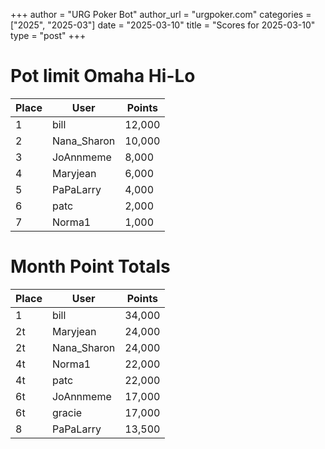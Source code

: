 +++
author = "URG Poker Bot"
author_url = "urgpoker.com"
categories = ["2025", "2025-03"]
date = "2025-03-10"
title = "Scores for 2025-03-10"
type = "post"
+++
# Pot limit Omaha Hi-Lo

| Place | User | Points |
|-------|------|--------|
| 1 | bill | 12,000 |
| 2 | Nana_Sharon | 10,000 |
| 3 | JoAnnmeme | 8,000 |
| 4 | Maryjean | 6,000 |
| 5 | PaPaLarry | 4,000 |
| 6 | patc | 2,000 |
| 7 | Norma1 | 1,000 |

# Month Point Totals

| Place | User | Points |
|-------|------|--------|
| 1 | bill | 34,000 |
| 2t | Maryjean | 24,000 |
| 2t | Nana_Sharon | 24,000 |
| 4t | Norma1 | 22,000 |
| 4t | patc | 22,000 |
| 6t | JoAnnmeme | 17,000 |
| 6t | gracie | 17,000 |
| 8 | PaPaLarry | 13,500 |
